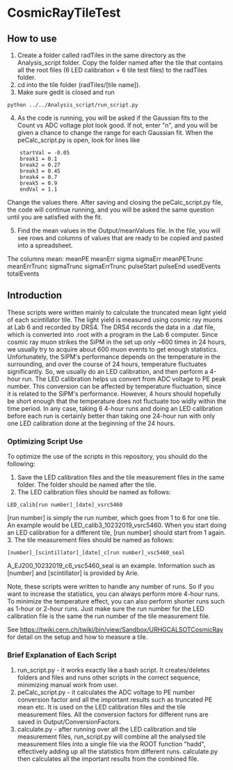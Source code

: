 # CosmicRayTileTest

## How to use
1. Create a folder called radTiles in the same directory as the Analysis_script folder. Copy the folder named after the tile that contains all the root files (6 LED calibration + 6 tile test files) to the radTiles folder.
2. cd into the tile folder (radTiles/[tile name]).
3. Make sure gedit is closed and run
```
python ../../Analysis_script/run_script.py
```
4. As the code is running, you will be asked if the Gaussian fits to the Count vs ADC voltage plot look good. If not, enter "n", and you will be given a chance to change the range for each Gaussian fit. When the peCalc_script.py is open, look for lines like
```
	startVal = -0.05
	break1 = 0.1
	break2 = 0.27
	break3 = 0.45
	break4 = 0.7
	break5 = 0.9
	endVal = 1.1
 ```
Change the values there.
After saving and closing the peCalc_script.py file, the code will continue running, and you will be asked the same question until you are satisfied with the fit.

5. Find the mean values in the Output/meanValues file. In the file, you will see rows and columns of values that are ready to be copied and pasted into a spreadsheet. 

The columns mean:
meanPE	meanErr	sigma	sigmaErr	meanPETrunc	meanErrTrunc	sigmaTrunc	sigmaErrTrunc	pulseStart	pulseEnd usedEvents	totalEvents


## Introduction
These scripts were written mainly to calculate the truncated mean light yield of each scintillator tile. The light yield is measured using cosmic ray muons at Lab 6 and recorded by DRS4. The DRS4 records the data in a .dat file, which is converted into .root with a program in the Lab 6 computer. Since cosmic ray muon strikes the SiPM in the set up only ~600 times in 24 hours, we usually try to acquire about 600 muon events to get enough statistics. Unfortunately, the SiPM's performance depends on the temperature in the surrounding, and over the course of 24 hours, temperature fluctuates significantly. So, we usually do an LED calibration, and then perform a 4-hour run. The LED calibration helps us convert from ADC voltage to PE peak number. This conversion can be affected by temperature fluctuation, since it is related to the SiPM's performance. However, 4 hours should hopefully be short enough that the temperature does not fluctuate too widly within the time period. In any case, taking 6 4-hour runs and doing an LED calibration before each run is certainly better than taking one 24-hour run with only one LED calibration done at the beginning of the 24 hours. 

### Optimizing Script Use
To optimize the use of the scripts in this repository, you should do the following:
1. Save the LED calibration files and the tile measurement files in the same folder. The folder should be named after the tile.
2. The LED calibration files should be named as follows:
```
LED_calib[run number]_[date]_vsrc5460
```
[run number] is simply the run number, which goes from 1 to 6 for one tile. An example would be LED_calib3_10232019_vsrc5460. When you start doing an LED calibration for a different tile, [run number] should start from 1 again.
3. The tile measurement files should be named as follows:
```
[number]_[scintillator]_[date]_c[run number]_vsc5460_seal
```
A_EJ200_10232019_c6_vsc5460_seal is an example. Information such as [number] and [scintillator] is provided by Arie.

Note, these scripts were written to handle any number of runs. So if you want to increase the statistics, you can always perform more 4-hour runs. To minimize the temperature effect, you can also perform shorter runs such as 1-hour or 2-hour runs. Just make sure the run number for the LED calibration file is the same the run number of the tile measurement file. 

See https://twiki.cern.ch/twiki/bin/view/Sandbox/URHGCALSOTCosmicRay for detail on the setup and how to measure a tile.

### Brief Explanation of Each Script
1. run_script.py - it works exactly like a bash script. It creates/deletes folders and files and runs other scripts in the correct sequence, minimizing manual work from user.
2. peCalc_script.py - it calculates the ADC voltage to PE number conversion factor and all the important results such as truncated PE mean etc. It is used on the LED calibration files and the tile measurement files. All the conversion factors for different runs are saved in Output/ConversionFactors.
3. calculate.py - after running over all the LED calibration and tile measurement files, run_script.py will combine all the analysed tile measurement files into a single file via the ROOT function "hadd", effectively adding up all the statistics from different runs. calculate.py then calculates all the important results from the combined file.
